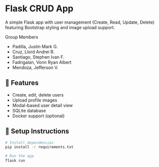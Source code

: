 # Flask CRUD App

A simple Flask app with user management (Create, Read, Update, Delete) featuring Bootstrap styling and image upload support.

Group Members
- Padilla, Justin Mark G.
- Cruz, Llord Andrei R.
- Santiago, Stephen Ivan F.
- Fadrigalan, Vonn Ryan Albert
- Mendoza, Jefferson V.

## 🔧 Features

- Create, edit, delete users
- Upload profile images
- Modal-based user detail view
- SQLite database
- Docker support (optional)

## 🚀 Setup Instructions

```bash
# Install dependencies
pip install -r requirements.txt

# Run the app
flask run
